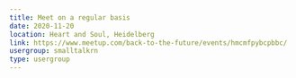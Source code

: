 ```yaml
---
title: Meet on a regular basis
date: 2020-11-20
location: Heart and Soul, Heidelberg
link: https://www.meetup.com/back-to-the-future/events/hmcmfpybcpbbc/
usergroup: smalltalkrn
type: usergroup
---
```

